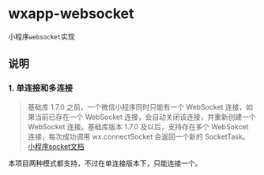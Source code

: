 # wxapp-websocket

小程序`websocket`实现

## 说明

### 1.  单连接和多连接

> 基础库 1.7.0 之前，一个微信小程序同时只能有一个 WebSocket 连接，如果当前已存在一个 WebSocket 连接，会自动关闭该连接，并重新创建一个 WebSocket 连接。基础库版本 1.7.0 及以后，支持存在多个 WebSokcet 连接，每次成功调用 wx.connectSocket 会返回一个新的 SocketTask。
> [小程序socket文档](https://mp.weixin.qq.com/debug/wxadoc/dev/api/network-socket.html)

本项目两种模式都支持，不过在单连接版本下，只能连接一个。
